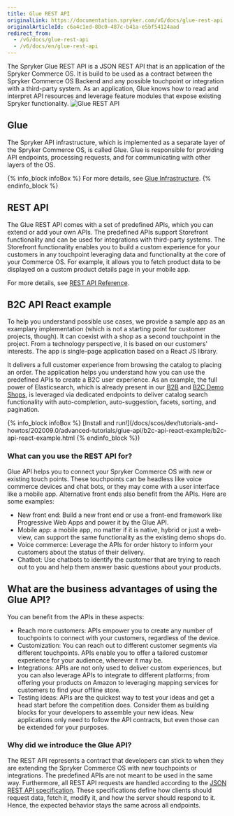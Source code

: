 ```yaml
---
title: Glue REST API
originalLink: https://documentation.spryker.com/v6/docs/glue-rest-api
originalArticleId: c6a4c1ed-80c0-487c-b41a-e5bf54124aad
redirect_from:
  - /v6/docs/glue-rest-api
  - /v6/docs/en/glue-rest-api
---
```


The Spryker Glue REST API is a JSON REST API that is an application of the Spryker Commerce OS. It is build to be used as a contract between the Spryker Commerce OS Backend and any possible touchpoint or integration with a third-party system. As an application, Glue knows how to read and interpret API resources and leverage feature modules that expose existing Spryker functionality.
![Glue REST API](https://spryker.s3.eu-central-1.amazonaws.com/docs/Glue+API/Glue+REST+API/glue-rest-api.jpg)

## Glue
The Spryker API infrastructure, which is implemented as a separate layer of the Spryker Commerce OS, is called Glue. Glue is responsible for providing API endpoints, processing requests, and for communicating with other layers of the OS.

{% info_block infoBox %}
For more details, see [Glue Infrastructure](/docs/scos/dev/glue-api-guides/glue-infrastructure.html).
{% endinfo_block %}

## REST API
The Glue REST API comes with a set of predefined APIs, which you can extend or add your own APIs. The predefined APIs support Storefront functionality and can be used for integrations with third-party systems. The Storefront functionality enables you to build a custom experience for your customers in any touchpoint leveraging data and functionality at the core of your Commerce OS. For example, it allows you to fetch product data to be displayed on a custom product details page in your mobile app.

For more details, see [REST API Reference](/docs/scos/dev/glue-api-guides/{{page.version}}/rest-api-reference.html).

## B2C API React example
To help you understand possible use cases, we provide a sample app as an examplary implementation (which is not a starting point for customer projects, though). It can coexist with a shop as a second touchpoint in the project. From a technology perspective, it is based on our customers' interests. The app is single-page application based on a React JS library.

It delivers a full customer experience from browsing the catalog to placing an order. The application helps you understand how you can use the predefined APIs to create a B2C user experience. As an example, the full power of Elasticsearch, which is already present in our [B2B](/docs/scos/user/intro-to-spryker/{{site.version}}/b2b-suite.html#b2b-demo-shop) and [B2C Demo Shops](/docs/scos/user/intro-to-spryker/{{site.version}}/b2c-suite.html#b2c-demo-shop), is leveraged via dedicated endpoints to deliver catalog search functionality with auto-completion, auto-suggestion, facets, sorting, and pagination.

{% info_block infoBox %}
[Install and run!](/docs/scos/dev/tutorials-and-howtos/202009.0/advanced-tutorials/glue-api/b2c-api-react-example/b2c-api-react-example.html
{% endinfo_block %})

### What can you use the REST API for?
Glue API helps you to connect your Spryker Commerce OS with new or existing touch points. These touchpoints can be headless like voice commerce devices and chat bots, or they may come with a user interface like a mobile app. Alternative front ends also benefit from the APIs. Here are some examples:

* New front end: Build a new front end or use a front-end framework like Progressive Web Apps and power it by the Glue API.
* Mobile app: a mobile app, no matter if it is native, hybrid or just a web-view, can support the same functionality as the existing demo shops do.
* Voice commerce: Leverage the APIs for order history to inform your customers about the status of their delivery.
* Chatbot: Use chatbots to identify the customer that are trying to reach out to you and help them answer basic questions about your products.

## What are the business advantages of using the Glue API?
You can benefit from the APIs in these aspects:

* Reach more customers: APIs empower you to create any number of touchpoints to connect with your customers, regardless of the device.
* Customization:  You can reach out to different customer segments via different touchpoints. APIs enable you to offer a tailored customer experience for your audience, wherever it may be.
* Integrations: APIs are not only used to deliver custom experiences, but you can also leverage APIs to integrate to different platforms; from offering your products on Amazon to leveraging mapping services for customers to find your offline store.
* Testing ideas: APIs are the quickest way to test your ideas and get a head start before the competition does. Consider them as building blocks for your developers to assemble your new ideas. New applications only need to follow the API contracts, but even those can be extended for your purposes.

### Why did we introduce the Glue API?
The REST API represents a contract that developers can stick to when they are extending the Spryker Commerce OS with new touchpoints or integrations. The predefined APIs are not meant to be used in the same way. Furthermore, all REST API requests are handled according to the [JSON REST API specification](https://jsonapi.org/). These specifications define how clients should request data, fetch it, modify it, and how the server should respond to it. Hence, the expected behavior stays the same across all endpoints.
